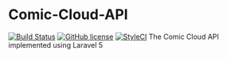 Comic-Cloud-API
===============
[![Build Status](https://travis-ci.org/kidshenlong/Comic-Cloud-API.svg?branch=master)](https://travis-ci.org/kidshenlong/Comic-Cloud-API)
[![GitHub license](https://img.shields.io/badge/license-MIT-blue.svg)](https://raw.githubusercontent.com/kidshenlong/Comic-Cloud-API/master/LICENSE.txt)
[![StyleCI](https://styleci.io/repos/22219072/shield)](https://styleci.io/repos/22219072)
The Comic Cloud API implemented using Laravel 5

